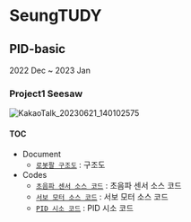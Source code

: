 # SeungTUDY
## PID-basic
2022 Dec ~ 2023 Jan 

### Project1 Seesaw
![KakaoTalk_20230621_140102575](https://github.com/LswLlama/SeungTUDY/assets/115550749/d04567dd-901a-4993-8aaa-12426c80b3b0)
#### TOC
- Document
  - [`로봇팔 구조도`](project1_seesaw/src/Seesaw_structure.md) : 구조도
- Codes
  - [`초음파 센서 소스 코드`](project1_seesaw/src/s_codes/s_ultrasonic) : 초음파 센서 소스 코드
  - [`서보 모터 소스 코드`](project1_seesaw/src/s_codes/s_servo_serial) : 서보 모터 소스 코드
  - [`PID 시소 코드`](project1_seesaw/src/code-seesaw) : PID 시소 코드
